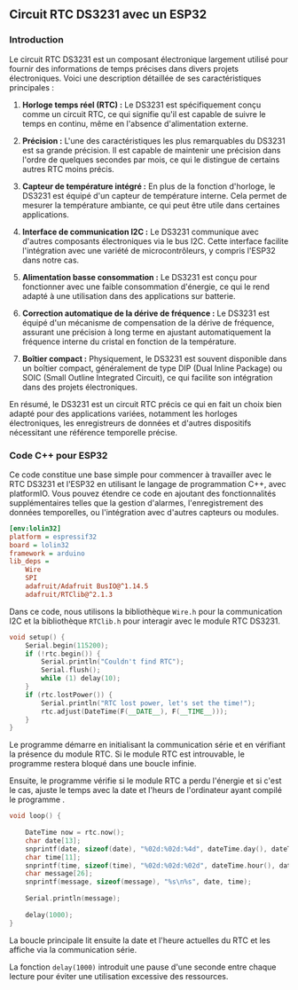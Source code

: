﻿## Circuit RTC DS3231 avec un ESP32 

### Introduction
Le circuit RTC DS3231 est un composant électronique largement utilisé pour fournir des informations de temps précises dans divers projets électroniques. Voici une description détaillée de ses caractéristiques principales :

1.  **Horloge temps réel (RTC) :** Le DS3231 est spécifiquement conçu comme un circuit RTC, ce qui signifie qu'il est capable de suivre le temps en continu, même en l'absence d'alimentation externe.
    
2.  **Précision :** L'une des caractéristiques les plus remarquables du DS3231 est sa grande précision. Il est capable de maintenir une précision dans l'ordre de quelques secondes par mois, ce qui le distingue de certains autres RTC moins précis.
    
3.  **Capteur de température intégré :** En plus de la fonction d'horloge, le DS3231 est équipé d'un capteur de température interne. Cela permet de mesurer la température ambiante, ce qui peut être utile dans certaines applications.
    
4.  **Interface de communication I2C :** Le DS3231 communique avec d'autres composants électroniques via le bus I2C. Cette interface facilite l'intégration avec une variété de microcontrôleurs, y compris l'ESP32 dans notre cas.
    
5.  **Alimentation basse consommation :** Le DS3231 est conçu pour fonctionner avec une faible consommation d'énergie, ce qui le rend adapté à une utilisation dans des applications sur batterie.
    
6.  **Correction automatique de la dérive de fréquence :** Le DS3231 est équipé d'un mécanisme de compensation de la dérive de fréquence, assurant une précision à long terme en ajustant automatiquement la fréquence interne du cristal en fonction de la température.
    
7.  **Boîtier compact :** Physiquement, le DS3231 est souvent disponible dans un boîtier compact, généralement de type DIP (Dual Inline Package) ou SOIC (Small Outline Integrated Circuit), ce qui facilite son intégration dans des projets électroniques.
    

En résumé, le DS3231 est un circuit RTC  précis  ce qui en fait un choix bien adapté pour des applications variées, notamment les horloges électroniques, les enregistreurs de données et d'autres dispositifs nécessitant une référence temporelle précise.

### Code C++ pour ESP32
Ce code constitue une base simple pour commencer à travailler avec le RTC DS3231 et l'ESP32 en utilisant le langage de programmation C++, avec platformIO. Vous pouvez étendre ce code en ajoutant des fonctionnalités supplémentaires telles que la gestion d'alarmes, l'enregistrement des données temporelles, ou l'intégration avec d'autres capteurs ou modules.
```ini
[env:lolin32]
platform = espressif32
board = lolin32
framework = arduino
lib_deps = 
	Wire
	SPI
	adafruit/Adafruit BusIO@^1.14.5
	adafruit/RTClib@^2.1.3
```
 
Dans ce code, nous utilisons la bibliothèque `Wire.h` pour la communication I2C et la bibliothèque `RTClib.h` pour interagir avec le module RTC DS3231.   

```cpp
void setup() {
    Serial.begin(115200);
    if (!rtc.begin()) {
        Serial.println("Couldn't find RTC");
        Serial.flush();
        while (1) delay(10);
    }
    if (rtc.lostPower()) {
        Serial.println("RTC lost power, let's set the time!");
        rtc.adjust(DateTime(F(__DATE__), F(__TIME__)));
    }
}
```

Le programme démarre en initialisant la communication série et en vérifiant la présence du module RTC. Si le module RTC est introuvable, le programme restera bloqué dans une boucle infinie.

Ensuite, le programme vérifie si le module RTC a perdu l'énergie et si c'est le cas, ajuste le temps avec la date et l'heurs de l'ordinateur ayant compilé le programme . 

```cpp
void loop() {
    
    DateTime now = rtc.now(); 
    char date[13];
    snprintf(date, sizeof(date), "%02d:%02d:%4d", dateTime.day(), dateTime.month(), dateTime.year());
    char time[11];
    snprintf(time, sizeof(time), "%02d:%02d:%02d", dateTime.hour(), dateTime.minute(), dateTime.second());
    char message[26];
    snprintf(message, sizeof(message), "%s\n%s", date, time);
    
    Serial.println(message);
        
    delay(1000);
}
```
La boucle principale lit ensuite la date et l'heure actuelles du RTC et les affiche via la communication série. 

La fonction `delay(1000)` introduit une pause d'une seconde entre chaque lecture pour éviter une utilisation excessive des ressources.
    
    

